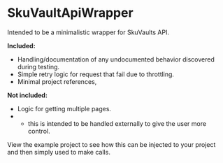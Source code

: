 # SkuVaultApiWrapper
Intended to be a minimalistic wrapper for SkuVaults API.

**Included:**
-  Handling/documentation of any undocumented behavior discovered during testing. 
-  Simple retry logic for request that fail due to throttling.
-  Minimal project references,

**Not included:**
-  Logic for getting multiple pages.
- -  this is intended to be handled externally to give the user more control.

View the example project to see how this can be injected to your project and then simply used to make calls.
